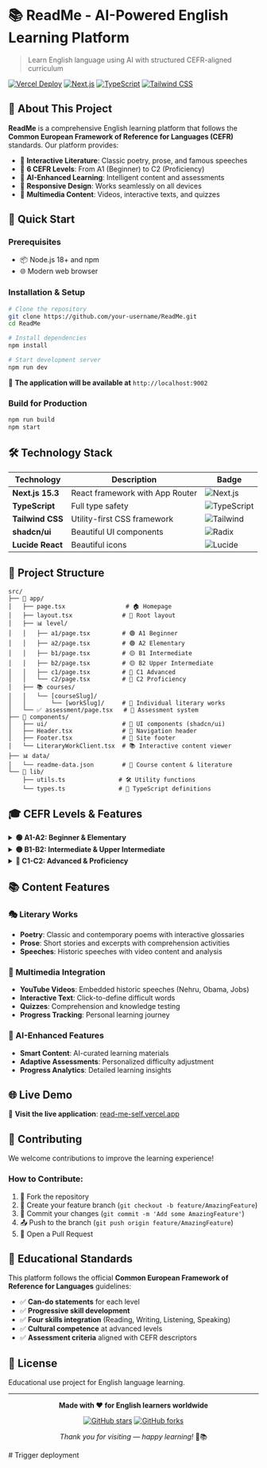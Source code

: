# 📚 ReadMe - AI-Powered English Learning Platform

> Learn English language using AI with structured CEFR-aligned curriculum

[![Vercel Deploy](https://img.shields.io/badge/Deployed%20on-Vercel-000000?style=for-the-badge&logo=vercel)](https://read-me-self.vercel.app)
[![Next.js](https://img.shields.io/badge/Next.js-15.3-black?style=for-the-badge&logo=next.js)](https://nextjs.org)
[![TypeScript](https://img.shields.io/badge/TypeScript-007ACC?style=for-the-badge&logo=typescript&logoColor=white)](https://typescriptlang.org)
[![Tailwind CSS](https://img.shields.io/badge/Tailwind_CSS-38B2AC?style=for-the-badge&logo=tailwind-css&logoColor=white)](https://tailwindcss.com)

## 🎯 About This Project

**ReadMe** is a comprehensive English learning platform that follows the **Common European Framework of Reference for Languages (CEFR)** standards. Our platform provides:

- 📖 **Interactive Literature**: Classic poetry, prose, and famous speeches
- 🎯 **6 CEFR Levels**: From A1 (Beginner) to C2 (Proficiency)
- 🤖 **AI-Enhanced Learning**: Intelligent content and assessments
- 📱 **Responsive Design**: Works seamlessly on all devices
- 🎥 **Multimedia Content**: Videos, interactive texts, and quizzes

## 🚀 Quick Start

### Prerequisites
- 📦 Node.js 18+ and npm
- 🌐 Modern web browser

### Installation & Setup

```bash
# Clone the repository
git clone https://github.com/your-username/ReadMe.git
cd ReadMe

# Install dependencies
npm install

# Start development server
npm run dev
```

🎉 **The application will be available at** `http://localhost:9002`

### Build for Production

```bash
npm run build
npm start
```

## 🛠️ Technology Stack

<div align="center">

| Technology | Description | Badge |
|------------|-------------|-------|
| **Next.js 15.3** | React framework with App Router | ![Next.js](https://img.shields.io/badge/Next.js-000000?style=flat&logo=next.js&logoColor=white) |
| **TypeScript** | Full type safety | ![TypeScript](https://img.shields.io/badge/TypeScript-007ACC?style=flat&logo=typescript&logoColor=white) |
| **Tailwind CSS** | Utility-first CSS framework | ![Tailwind](https://img.shields.io/badge/Tailwind-38B2AC?style=flat&logo=tailwind-css&logoColor=white) |
| **shadcn/ui** | Beautiful UI components | ![Radix](https://img.shields.io/badge/Radix_UI-161618?style=flat&logo=radix-ui&logoColor=white) |
| **Lucide React** | Beautiful icons | ![Lucide](https://img.shields.io/badge/Lucide-F56565?style=flat&logo=lucide&logoColor=white) |

</div>

## 📁 Project Structure

```
src/
├── 📱 app/
│   ├── page.tsx                 # 🏠 Homepage
│   ├── layout.tsx              # 📐 Root layout
│   ├── 📊 level/
│   │   ├── a1/page.tsx         # 🟢 A1 Beginner
│   │   ├── a2/page.tsx         # 🟢 A2 Elementary  
│   │   ├── b1/page.tsx         # 🟡 B1 Intermediate
│   │   ├── b2/page.tsx         # 🟡 B2 Upper Intermediate
│   │   ├── c1/page.tsx         # 🔴 C1 Advanced
│   │   └── c2/page.tsx         # 🔴 C2 Proficiency
│   ├── 📚 courses/
│   │   └── [courseSlug]/
│   │       └── [workSlug]/     # 📖 Individual literary works
│   └── ✅ assessment/page.tsx   # 🧪 Assessment system
├── 🧩 components/
│   ├── ui/                     # 🎨 UI components (shadcn/ui)
│   ├── Header.tsx              # 🧭 Navigation header
│   ├── Footer.tsx              # 📄 Site footer
│   └── LiteraryWorkClient.tsx  # 📚 Interactive content viewer
├── 📊 data/
│   └── readme-data.json        # 📖 Course content & literature
└── 🔧 lib/
    ├── utils.ts               # 🛠️ Utility functions
    └── types.ts               # 📝 TypeScript definitions
```

## 🎓 CEFR Levels & Features

<details>
<summary><strong>🟢 A1-A2: Beginner & Elementary</strong></summary>

- ✅ Basic vocabulary and grammar
- ✅ Simple conversations and texts  
- ✅ Essential daily communication
- ✅ Foundation building exercises

</details>

<details>
<summary><strong>🟡 B1-B2: Intermediate & Upper Intermediate</strong></summary>

- ✅ Complex grammar structures
- ✅ Academic and professional vocabulary
- ✅ Literary analysis skills
- ✅ Advanced writing techniques

</details>

<details>
<summary><strong>🔴 C1-C2: Advanced & Proficiency</strong></summary>

- ✅ Native-like language mastery
- ✅ Cultural nuances and subtleties
- ✅ Professional communication
- ✅ Creative and analytical writing

</details>

## 📚 Content Features

### 🎭 Literary Works
- **Poetry**: Classic and contemporary poems with interactive glossaries
- **Prose**: Short stories and excerpts with comprehension activities  
- **Speeches**: Historic speeches with video content and analysis

### 🎥 Multimedia Integration
- **YouTube Videos**: Embedded historic speeches (Nehru, Obama, Jobs)
- **Interactive Text**: Click-to-define difficult words
- **Quizzes**: Comprehension and knowledge testing
- **Progress Tracking**: Personal learning journey

### 🤖 AI-Enhanced Features
- **Smart Content**: AI-curated learning materials
- **Adaptive Assessments**: Personalized difficulty adjustment
- **Progress Analytics**: Detailed learning insights

## 🌐 Live Demo

🚀 **Visit the live application**: [read-me-self.vercel.app](https://read-me-self.vercel.app)

## 🤝 Contributing

We welcome contributions to improve the learning experience! 

### How to Contribute:
1. 🍴 Fork the repository
2. 🌿 Create your feature branch (`git checkout -b feature/AmazingFeature`)
3. 💾 Commit your changes (`git commit -m 'Add some AmazingFeature'`)
4. 📤 Push to the branch (`git push origin feature/AmazingFeature`)
5. 🔄 Open a Pull Request

## 📜 Educational Standards

This platform follows the official **Common European Framework of Reference for Languages** guidelines:

- ✅ **Can-do statements** for each level
- ✅ **Progressive skill development** 
- ✅ **Four skills integration** (Reading, Writing, Listening, Speaking)
- ✅ **Cultural competence** at advanced levels
- ✅ **Assessment criteria** aligned with CEFR descriptors

## 📄 License

Educational use project for English language learning.

---

<div align="center">

**Made with ❤️ for English learners worldwide**

[![GitHub stars](https://img.shields.io/github/stars/your-username/ReadMe?style=social)](https://github.com/your-username/ReadMe)
[![GitHub forks](https://img.shields.io/github/forks/your-username/ReadMe?style=social)](https://github.com/your-username/ReadMe)

*Thank you for visiting — happy learning!* 🚀📚

</div>
# Trigger deployment
